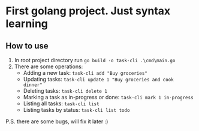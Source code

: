 # First golang project. Just syntax learning

## How to use

1. In root project directory run `go build -o task-cli .\cmd\main.go`
2. There are some operations:
    - Adding a new task: `task-cli add "Buy groceries"`
    - Updating tasks: `task-cli update 1 "Buy groceries and cook dinner"`
    - Deleting tasks: `task-cli delete 1`
    - Marking a task as in-progress or done: `task-cli mark 1 in-progress`
    - Listing all tasks: `task-cli list`
    - Listing tasks by status: `task-cli list todo`

P.S. there are some bugs, will fix it later :)